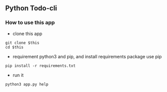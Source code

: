 ## Python Todo-cli 

### How to use this app
- clone this app
```
git clone $this
cd $this
```
- requirement python3 and pip, and install requirements package use pip
```
pip install -r requirements.txt
```
- run it 
```
python3 app.py help
```
